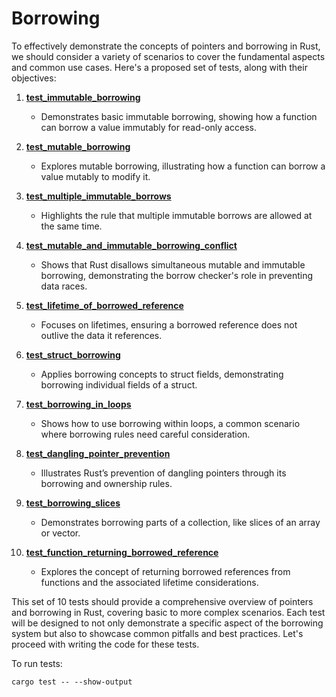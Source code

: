 # Borrowing

To effectively demonstrate the concepts of pointers and borrowing in Rust, we should consider a variety of scenarios to cover the fundamental aspects and common use cases. Here's a proposed set of tests, along with their objectives:

1. [**test_immutable_borrowing**](docs/immutable_borrowing.md)
   - Demonstrates basic immutable borrowing, showing how a function can borrow a value immutably for read-only access.

2. [**test_mutable_borrowing**](docs/mutable_borrowing.md)
   - Explores mutable borrowing, illustrating how a function can borrow a value mutably to modify it.

3. [**test_multiple_immutable_borrows**](docs/multiple_immutable_borrows.md)
   - Highlights the rule that multiple immutable borrows are allowed at the same time.

4. [**test_mutable_and_immutable_borrowing_conflict**](docs/conflict_mutable_immutable.md)
   - Shows that Rust disallows simultaneous mutable and immutable borrowing, demonstrating the borrow checker's role in preventing data races.

5. [**test_lifetime_of_borrowed_reference**](docs/lifetime_of_borrowed.md)
   - Focuses on lifetimes, ensuring a borrowed reference does not outlive the data it references.

6. [**test_struct_borrowing**](docs/struct_borrowing.md)
   - Applies borrowing concepts to struct fields, demonstrating borrowing individual fields of a struct.

7. [**test_borrowing_in_loops**](docs/borrowing_loops.md)
   - Shows how to use borrowing within loops, a common scenario where borrowing rules need careful consideration.

8. [**test_dangling_pointer_prevention**](docs/dangling_pointer.md)
   - Illustrates Rust’s prevention of dangling pointers through its borrowing and ownership rules.

9. [**test_borrowing_slices**](docs/borrowing_slices.md)
   - Demonstrates borrowing parts of a collection, like slices of an array or vector.

10. [**test_function_returning_borrowed_reference**](docs/returning_borrowed.md)
    - Explores the concept of returning borrowed references from functions and the associated lifetime considerations.

This set of 10 tests should provide a comprehensive overview of pointers and borrowing in Rust, covering basic to more complex scenarios. Each test will be designed to not only demonstrate a specific aspect of the borrowing system but also to showcase common pitfalls and best practices. Let's proceed with writing the code for these tests.

To run tests:


`cargo test -- --show-output`
